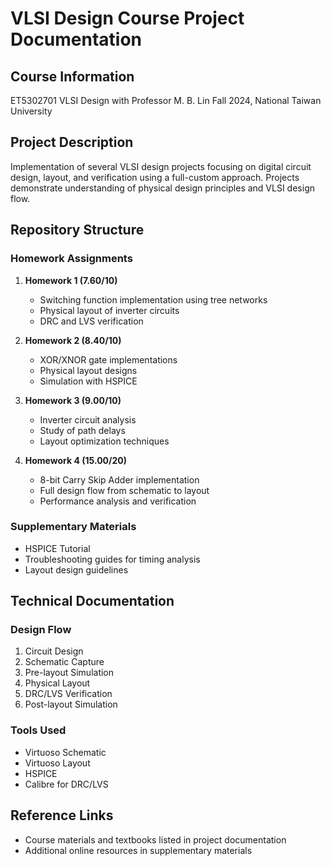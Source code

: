 # VLSI Design Course Project Documentation

## Course Information
ET5302701 VLSI Design with Professor M. B. Lin
Fall 2024, National Taiwan University

## Project Description
Implementation of several VLSI design projects focusing on digital circuit design, layout, and verification using a full-custom approach. Projects demonstrate understanding of physical design principles and VLSI design flow.

## Repository Structure

### Homework Assignments
1. **Homework 1 (7.60/10)**
   - Switching function implementation using tree networks
   - Physical layout of inverter circuits
   - DRC and LVS verification

2. **Homework 2 (8.40/10)**
   - XOR/XNOR gate implementations
   - Physical layout designs
   - Simulation with HSPICE

3. **Homework 3 (9.00/10)**
   - Inverter circuit analysis
   - Study of path delays
   - Layout optimization techniques

4. **Homework 4 (15.00/20)**
   - 8-bit Carry Skip Adder implementation
   - Full design flow from schematic to layout
   - Performance analysis and verification

### Supplementary Materials
- HSPICE Tutorial
- Troubleshooting guides for timing analysis
- Layout design guidelines

## Technical Documentation

### Design Flow
1. Circuit Design
2. Schematic Capture
3. Pre-layout Simulation
4. Physical Layout
5. DRC/LVS Verification
6. Post-layout Simulation

### Tools Used
- Virtuoso Schematic
- Virtuoso Layout
- HSPICE
- Calibre for DRC/LVS

## Reference Links
- Course materials and textbooks listed in project documentation
- Additional online resources in supplementary materials
